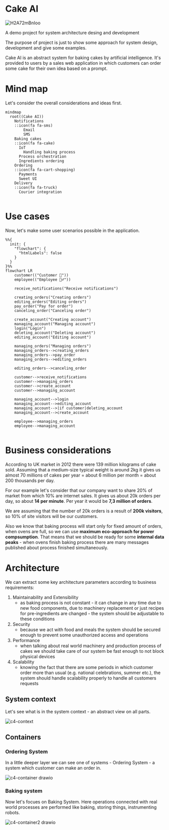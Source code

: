 # Cake AI

![H2A72mBnIoo](https://github.com/xeo545x39/cake-ai/assets/10615919/521ec5e2-d1f9-409a-8f6e-30066bd61fa5)

A demo project for system architecture desing and development

The purpose of project is just to show some approach for system design, development and give some examples.

Cake AI is an abstract system for baking cakes by artificial intelligence. It's provided to users by a sales web application in which customers can order some cake for their own idea based on a prompt.

# Mind map
Let's consider the overall considerations and ideas first.

```mermaid
mindmap
  root((Cake AI))
    Notifications
    ::icon(fa fa-sms)
        Email
        SMS
    Baking cakes
    ::icon(fa fa-cake)
      IoT
        Handling baking process
      Process orchestration  
      Ingredients ordering  
    Ordering
    ::icon(fa fa-cart-shopping)
      Payments
      Sweet UI
    Delivery
    ::icon(fa fa-truck)
      Courier integration
      

```

# Use cases

Now, let's make some user scenarios possible in the application.

```mermaid
%%{
  init: {
    "flowchart": {
      "htmlLabels": false
    }
  }
}%%
flowchart LR
    customer(("Customer 🧑"))
    employee(("Employee 👷‍♂️"))

    receive_notifications("Receive notifications")

    creating_orders("Creating orders")
    editing_orders("Editing orders")
    pay_order("Pay for order")
    canceling_order("Canceling order")
    
    create_account("Creating account")
    managing_account("Managing account")
    login("Login")
    deleting_account("Deleting account")
    editing_account("Editing account")
    
    managing_orders("Managing orders")
    managing_orders-->creating_orders
    managing_orders-->pay_order
    managing_orders-->editing_orders
    
    editing_orders-->canceling_order
    
    customer-->receive_notifications
    customer-->managing_orders
    customer-->create_account
    customer-->managing_account

    managing_account-->login
    managing_account-->editing_account
    managing_account-->|if customer|deleting_account
    managing_account-->create_account
        
    employee-->managing_orders
    employee-->managing_account


```

# Business considerations

According to UK market in 2012 there were 139 million kilograms of cake sold. Assuming that a medium-size typical weight is around 2kg it gives us almost 70 millions of cakes per year = about 6 million per month = about 200 thousands per day.

For our example let's consider that our company want to share 20% of market from which 10% are internet sales. It gives us about 20k orders per day, so about **14 per minute**. Per year it would be **7,3 million of orders**.

We are assuming that the number of 20k orders is a result of **200k visitors**, so 10% of site visitors will be our customers.

Also we know that baking process will start only for fixed amount of orders, when ovens are full, so we can use **maximum eco-approach for power compsumption**. That means that we should be ready for some **internal data peaks** - when ovens finish baking process there are many messages published about process finished simultaneously. 

# Architecture

We can extract some key architecture parameters according to business requirements:
1. Maintainability and Extensibility
   - as baking process is not constant - it can change in any time due to new food components, due to machinery replacement or just recipes for pre-ingredients are changed - the system should be adjustable to these conditions
2. Security
   - because we act with food and meals the system should be secured enough to prevent some unauthorized access and operations
3. Performance
   - when talking about real world machinery and production process of cakes we should take care of our system be fast enough to not block physical devices
4. Scalability
   - knowing the fact that there are some periods in which customer order more than usual (e.g. national celebrations, summer etc.), the system should handle scalability properly to handle all customers requests


## System context

Let's see what is in the system context - an abstract view on all parts.

![c4-context](https://github.com/xeo545x39/cake-ai/assets/10615919/d8e944b6-0be9-4e58-a617-e9590a5d90e3)

## Containers

### Ordering System
In a little deeper layer we can see one of systems - Ordering System - a system which customer can make an order in.

![c4-container drawio](https://github.com/xeo545x39/cake-ai/assets/10615919/48f49bcd-d690-4517-a7e2-6af01455bdcc)

### Baking system
Now let's focues on Baking System. Here operations connected with real world processes are performed like baking, storing things, instrumenting robots.

![c4-container2 drawio](https://github.com/xeo545x39/cake-ai/assets/10615919/de3e0426-48ec-4bdb-a3dd-836a3323b52b)

